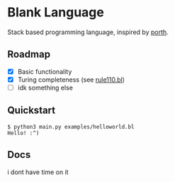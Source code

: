 # Blank Language
Stack based programming language, inspired by [porth](gitlab.com/tsoding/porth).

## Roadmap

- [x] Basic functionality
- [x] Turing completeness (see [rule110.bl](/examples/rule110.bl))
- [ ] idk something else

## Quickstart

```console
$ python3 main.py examples/helloworld.bl
Hello! :^)
```

## Docs
i dont have time on it
